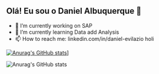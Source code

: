 ## Olá! Eu sou o Daniel Albuquerque 👋

- 🔭 I’m currently working on SAP
- 🌱 I’m currently learning Data add Analysis
- 📫 How to reach me: linkedin.com/in/daniel-evilazio holi

[![Anurag's GitHub stats](https://github-readme-stats.vercel.app/apiDan-Albu=anuraghazra)](https://github.com/anuraghazra/github-readme-stats)]

![Anurag's GitHub stats](https://github-readme-stats.vercel.app/apiDan-Albu=anuraghazra&show_icons=true&theme=holi)
